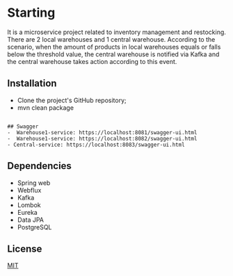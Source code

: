 # Starting

It is a microservice project related to inventory management and restocking. There are 2 local warehouses and 1 central warehouse. According to the scenario, when the amount of products in local warehouses equals or falls below the threshold value, the central warehouse is notified via Kafka and the central warehouse takes action according to this event.

## Installation

- Clone the project's GitHub repository;
- mvn clean package

```

## Swagger 
-  Warehouse1-service: https://localhost:8081/swagger-ui.html
-  Warehouse1-service: https://localhost:8082/swagger-ui.html
- Central-service: https://localhost:8083/swagger-ui.html
```

## Dependencies
- Spring web
- Webflux
- Kafka
- Lombok
- Eureka
- Data JPA
- PostgreSQL



## License

[MIT](https://choosealicense.com/licenses/mit/)